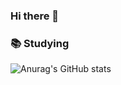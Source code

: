 ### Hi there 👋

<!--
**NoAys/NoAys** is a ✨ _special_ ✨ repository because its `README.md` (this file) appears on your GitHub profile.

Here are some ideas to get you started:

- 🔭 I’m currently working on ...
- 🌱 I’m currently learning ...
- 👯 I’m looking to collaborate on ...
- 🤔 I’m looking for help with ...
- 💬 Ask me about ...
- 📫 How to reach me: ...
- 😄 Pronouns: ...
- ⚡ Fun fact: ...
-->


 <h3> 📚 Studying </h3>
<img src="https://img.shields.io/badge/Java-007396?style=flat&logo=Java&logoColor=white"/>




![Anurag's GitHub stats](https://github-readme-stats.vercel.app/api?username=NoAys&theme=radical&show_icons=true)
